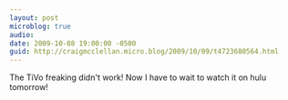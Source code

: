```yaml
---
layout: post
microblog: true
audio: 
date: 2009-10-08 19:00:00 -0500
guid: http://craigmcclellan.micro.blog/2009/10/09/t4723680564.html
---
```

The TiVo freaking didn't work! Now I have to wait to watch it on hulu tomorrow!

